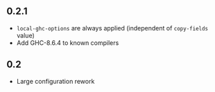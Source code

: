 ## 0.2.1

* `local-ghc-options` are always applied (independent of `copy-fields` value)
* Add GHC-8.6.4 to known compilers

## 0.2

* Large configuration rework
